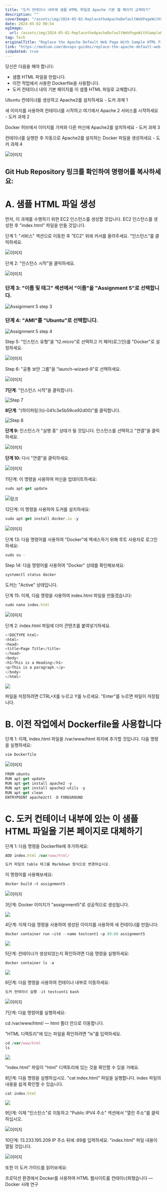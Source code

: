 ```yaml
---
title: "도커 컨테이너 내부에 샘플 HTML 파일로 Apache 기본 웹 페이지 교체하기"
description: ""
coverImage: "/assets/img/2024-05-02-ReplacetheApacheDefaultWebPageWithSampleHTMLFileInsideContainerDockerAssignment5_0.png"
date: 2024-05-02 00:54
ogImage: 
  url: /assets/img/2024-05-02-ReplacetheApacheDefaultWebPageWithSampleHTMLFileInsideContainerDockerAssignment5_0.png
tag: Tech
originalTitle: "Replace the Apache Default Web Page With Sample HTML File Inside Container — Docker Assignment 5"
link: "https://medium.com/devops-guides/replace-the-apache-default-web-page-with-sample-html-file-inside-container-docker-assignment-5-9a835b8fb20c"
isUpdated: true
---
```





당신은 다음을 해야 합니다:

- 샘플 HTML 파일을 만듭니다.
- 이전 작업에서 사용한 Dockerfile을 사용합니다.
- 도커 컨테이너 내의 기본 페이지를 이 샘플 HTML 파일로 교체합니다.

<div class="content-ad"></div>

Ubuntu 컨테이너를 생성하고 Apache2를 설치하세요 - 도커 과제 1

새 이미지를 사용하여 컨테이너를 시작하고 여기에서 Apache 2 서비스를 시작하세요 - 도커 과제 2

Docker 허브에서 이미지를 가져와 다른 머신에 Apache2를 설치하세요 - 도커 과제 3

컨테이너를 실행한 후 자동으로 Apache2를 설치하는 Docker 파일을 생성하세요 - 도커 과제 4

<div class="content-ad"></div>

![이미지](/assets/img/2024-05-02-ReplacetheApacheDefaultWebPageWithSampleHTMLFileInsideContainerDockerAssignment5_0.png)

## Git Hub Repository 링크를 확인하여 명령어를 복사하세요:

# A. 샘플 HTML 파일 생성

먼저, 이 과제를 수행하기 위한 EC2 인스턴스를 생성할 것입니다. EC2 인스턴스를 생성한 후 "index.html" 파일을 만들 것입니다.

<div class="content-ad"></div>

단계 1: "서비스" 섹션으로 이동한 후 "EC2" 위에 커서를 올려주세요. "인스턴스"를 클릭하세요.

![이미지](/assets/img/2024-05-02-ReplacetheApacheDefaultWebPageWithSampleHTMLFileInsideContainerDockerAssignment5_1.png)

단계 2: "인스턴스 시작"을 클릭하세요.

![이미지](/assets/img/2024-05-02-ReplacetheApacheDefaultWebPageWithSampleHTMLFileInsideContainerDockerAssignment5_2.png)

<div class="content-ad"></div>

### 단계 3: "이름 및 태그" 섹션에서 "이름"을 "Assignment 5"로 선택합니다.

![Assignment 5 step 3](/assets/img/2024-05-02-ReplacetheApacheDefaultWebPageWithSampleHTMLFileInsideContainerDockerAssignment5_3.png)

### 단계 4: "AMI"를 "Ubuntu"로 선택합니다.

![Assignment 5 step 4](/assets/img/2024-05-02-ReplacetheApacheDefaultWebPageWithSampleHTMLFileInsideContainerDockerAssignment5_4.png)

<div class="content-ad"></div>

Step 5: "인스턴스 유형"을 "t2.micro"로 선택하고 키 페어(로그인)를 "Docker"로 설정하세요.

![이미지](/assets/img/2024-05-02-ReplacetheApacheDefaultWebPageWithSampleHTMLFileInsideContainerDockerAssignment5_5.png)

Step 6: "공통 보안 그룹"을 "launch-wizard-9"로 선택하세요.

![이미지](/assets/img/2024-05-02-ReplacetheApacheDefaultWebPageWithSampleHTMLFileInsideContainerDockerAssignment5_6.png)

<div class="content-ad"></div>

**7단계**: "인스턴스 시작"을 클릭합니다.

![Step 7](/assets/img/2024-05-02-ReplacetheApacheDefaultWebPageWithSampleHTMLFileInsideContainerDockerAssignment5_7.png)

**8단계**: "(하이퍼링크(i-041c3e5b59ce92d00)"를 클릭합니다.

![Step 8](/assets/img/2024-05-02-ReplacetheApacheDefaultWebPageWithSampleHTMLFileInsideContainerDockerAssignment5_8.png)

<div class="content-ad"></div>

**단계 9:** 인스턴스가 "실행 중" 상태가 될 것입니다. 인스턴스를 선택하고 "연결"을 클릭하세요.

![이미지](/assets/img/2024-05-02-ReplacetheApacheDefaultWebPageWithSampleHTMLFileInsideContainerDockerAssignment5_9.png)

**단계 10:** 다시 "연결"을 클릭하세요.

![이미지](/assets/img/2024-05-02-ReplacetheApacheDefaultWebPageWithSampleHTMLFileInsideContainerDockerAssignment5_10.png)

<div class="content-ad"></div>

11단계: 이 명령을 사용하여 머신을 업데이트하세요:

```js
sudo apt-get update
```

![링크](/assets/img/2024-05-02-ReplacetheApacheDefaultWebPageWithSampleHTMLFileInsideContainerDockerAssignment5_11.png)

12단계: 이 명령을 사용하여 도커를 설치하세요:

<div class="content-ad"></div>

```js
sudo apt-get install docker.io -y
```

![이미지](/assets/img/2024-05-02-ReplacetheApacheDefaultWebPageWithSampleHTMLFileInsideContainerDockerAssignment5_12.png)

단계 13: 다음 명령어를 사용하여 "Docker"에 액세스하기 위해 루트 사용자로 로그인하세요:

```js
sudo su -
```

<div class="content-ad"></div>

Step 14: 다음 명령어를 사용하여 "Docker" 상태를 확인해보세요:

```js
systemctl status docker
```

<div class="content-ad"></div>

도커는 "Active" 상태입니다.

단계 15: 이제, 다음 명령을 사용하여 index.html 파일을 만들겠습니다:

```js
sudo nano index.html
```

![이미지](/assets/img/2024-05-02-ReplacetheApacheDefaultWebPageWithSampleHTMLFileInsideContainerDockerAssignment5_15.png)

<div class="content-ad"></div>

단계 2: index.html 파일에 더미 콘텐츠를 붙여넣기하세요.

```js
<!DOCTYPE html>
<html>
<head>
<title>Page Title</title>
</head>
<body>
<h1>This is a Heading</h1>
<p>This is a paragraph.</p>
</body>
</html>
```

<img src="/assets/img/2024-05-02-ReplacetheApacheDefaultWebPageWithSampleHTMLFileInsideContainerDockerAssignment5_16.png" />

파일을 저장하려면 CTRL+X를 누르고 Y를 누르세요. "Enter"를 누르면 파일이 저장됩니다.

<div class="content-ad"></div>

# B. 이전 작업에서 Dockerfile을 사용합니다

단계 1: 이제, index.html 파일을 /var/www/html 위치에 추가할 것입니다. 다음 명령을 실행하세요:

```js
vim Dockerfile
``` 

![이미지](/assets/img/2024-05-02-ReplacetheApacheDefaultWebPageWithSampleHTMLFileInsideContainerDockerAssignment5_17.png)

<div class="content-ad"></div>

```js
FROM ubuntu
RUN apt-get update
RUN apt-get install apache2 -y
RUN apt-get install apache2-utils -y
RUN apt-get clean
ENTRYPOINT apache2ctl -D FOREGROUND
```

# C. 도커 컨테이너 내부에 있는 이 샘플 HTML 파일을 기본 페이지로 대체하기

단계 1: 다음 명령을 Dockerfile에 추가하세요:

```js
ADD index.html /var/www/html/
```

<div class="content-ad"></div>

```js
도커 파일의 table 태그를 Markdown 형식으로 변경하십시오.
```

<div class="content-ad"></div>

이 명령어를 사용해보세요:

```js
docker build –t assignment5 .
```

![이미지](/assets/img/2024-05-02-ReplacetheApacheDefaultWebPageWithSampleHTMLFileInsideContainerDockerAssignment5_19.png)

3단계: Docker 이미지가 "assignment5"로 성공적으로 생성됩니다.

<div class="content-ad"></div>

<img src="/assets/img/2024-05-02-ReplacetheApacheDefaultWebPageWithSampleHTMLFileInsideContainerDockerAssignment5_20.png" />

4단계: 이제 다음 명령을 사용하여 생성된 이미지를 사용하여 새 컨테이너를 만듭니다:

```js
docker container run –itd --name testcont1 –p 89:80 assignment5
```

<img src="/assets/img/2024-05-02-ReplacetheApacheDefaultWebPageWithSampleHTMLFileInsideContainerDockerAssignment5_21.png" />

<div class="content-ad"></div>

5단계: 컨테이너가 생성되었는지 확인하려면 다음 명령을 실행하세요:

```js
docker container ls -a
```

<img src="/assets/img/2024-05-02-ReplacetheApacheDefaultWebPageWithSampleHTMLFileInsideContainerDockerAssignment5_22.png" />

6단계: 다음 명령을 사용하여 컨테이너 내부로 이동하세요:

<div class="content-ad"></div>

```js
도커 컨테이너 실행 -it testcont1 bash
```

![이미지](/assets/img/2024-05-02-ReplacetheApacheDefaultWebPageWithSampleHTMLFileInsideContainerDockerAssignment5_23.png)

7단계: 다음 명령어를 실행하세요:

cd /var/www/html/ — html 폴더 안으로 이동합니다.

<div class="content-ad"></div>

"HTML 디렉토리"에 있는 파일을 확인하려면 "ls"를 입력하세요.

```js
cd /var/www/html
ls
```

<img src="/assets/img/2024-05-02-ReplacetheApacheDefaultWebPageWithSampleHTMLFileInsideContainerDockerAssignment5_24.png" />

"index.html" 파일이 "html" 디렉토리에 있는 것을 확인할 수 있을 거예요.

<div class="content-ad"></div>

8단계: 다음 명령을 실행하십시오. "cat index.html" 파일을 실행합니다. index 파일의 내용을 쉽게 확인할 수 있습니다.

```js
cat index.html
```

<img src="/assets/img/2024-05-02-ReplacetheApacheDefaultWebPageWithSampleHTMLFileInsideContainerDockerAssignment5_25.png" />

9단계: 이제 "인스턴스"로 이동하고 "Public IPV4 주소" 섹션에서 "열린 주소"를 클릭하십시오.

<div class="content-ad"></div>

![이미지](/assets/img/2024-05-02-ReplacetheApacheDefaultWebPageWithSampleHTMLFileInsideContainerDockerAssignment5_26.png)

10단계: 13.233.195.209 IP 주소 뒤에 :89를 입력하세요. "index.html" 파일 내용이 열릴 것입니다.

![이미지](/assets/img/2024-05-02-ReplacetheApacheDefaultWebPageWithSampleHTMLFileInsideContainerDockerAssignment5_27.png)

또한 이 도커 가이드를 읽어보세요:

<div class="content-ad"></div>

프로덕션 환경에서 Docker를 사용하여 HTML 웹사이트를 컨테이너화했습니다 — Docker 사례 연구